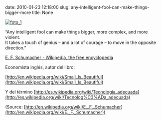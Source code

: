 date: 2010-01-23 12:18:00
slug: any-intelligent-fool-can-make-things-bigger-more
title: None

[![foto_1][1]][1]

“Any intelligent fool can make things bigger, more complex, and more violent.  
It takes a touch of genius – and a lot of courage – to move in the opposite direction.”

[E. F. Schumacher - Wikipedia, the free encyclopedia](http://en.wikipedia.org/wiki/E._F._Schumacher)

Economista inglés, autor del libro:

[http://en.wikipedia.org/wiki/Small_Is_Beautiful](http://en.wikipedia.org/wiki/Small_Is_Beautiful)

Y del término [http://es.wikipedia.org/wiki/Tecnología_adecuada](http://es.wikipedia.org/wiki/Tecnolog%C3%ADa_adecuada)

(Source: [http://en.wikipedia.org/wiki/E._F._Schumacher](http://en.wikipedia.org/wiki/E._F._Schumacher))

[1]: file:///Users/jjdenis/jjdenis.github.com/static/2010-01-23-any-intelligent-fool-can-make-things-bigger-more_foto1.jpg
